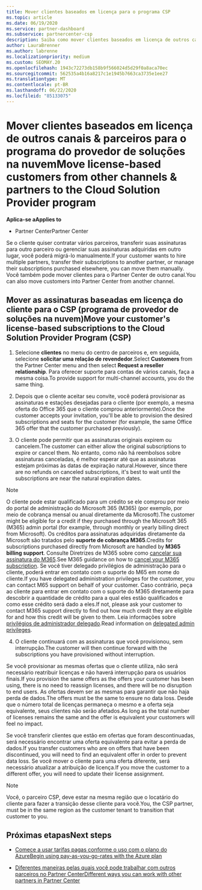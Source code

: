 ```yaml
---
title: Mover clientes baseados em licença para o programa CSP
ms.topic: article
ms.date: 06/19/2020
ms.service: partner-dashboard
ms.subservice: partnercenter-csp
description: Saiba como mover clientes baseados em licença de outros canais ou outro parceiro para o programa CSP (provedor de soluções na nuvem) no Partner Center.
author: LauraBrenner
ms.author: labrenne
ms.localizationpriority: medium
ms.custom: SEOMAY.20
ms.openlocfilehash: 1943c72273db158b9f566024d5d29f0a8aca70ec
ms.sourcegitcommit: 562535a4b16a8217c1e1945b7663ca3735e1ee27
ms.translationtype: MT
ms.contentlocale: pt-BR
ms.lasthandoff: 06/22/2020
ms.locfileid: "85133075"
---
```

# <a name="move-license-based-customers-from-other-channels--partners-to-the-cloud-solution-provider-program"></a><span data-ttu-id="b3e75-103">Mover clientes baseados em licença de outros canais & parceiros para o programa do provedor de soluções na nuvem</span><span class="sxs-lookup"><span data-stu-id="b3e75-103">Move license-based customers from other channels & partners to the Cloud Solution Provider program</span></span>

<span data-ttu-id="b3e75-104">**Aplica-se a**</span><span class="sxs-lookup"><span data-stu-id="b3e75-104">**Applies to**</span></span>

-  <span data-ttu-id="b3e75-105">Partner Center</span><span class="sxs-lookup"><span data-stu-id="b3e75-105">Partner Center</span></span>

<span data-ttu-id="b3e75-106">Se o cliente quiser contratar vários parceiros, transferir suas assinaturas para outro parceiro ou gerenciar suas assinaturas adquiridas em outro lugar, você poderá migrá-lo manualmente.</span><span class="sxs-lookup"><span data-stu-id="b3e75-106">If your customer wants to hire multiple partners, transfer their subscriptions to another partner, or manage their subscriptions purchased elsewhere, you can move them manually.</span></span> <span data-ttu-id="b3e75-107">Você também pode mover clientes para o Partner Center de outro canal.</span><span class="sxs-lookup"><span data-stu-id="b3e75-107">You can also move customers into Partner Center from another channel.</span></span>

## <a name="move-your-customers-license-based-subscriptions-to-the-cloud-solution-provider-program-csp"></a><span data-ttu-id="b3e75-108">Mover as assinaturas baseadas em licença do cliente para o CSP (programa de provedor de soluções na nuvem)</span><span class="sxs-lookup"><span data-stu-id="b3e75-108">Move your customer's license-based subscriptions to the Cloud Solution Provider Program (CSP)</span></span>

1. <span data-ttu-id="b3e75-109">Selecione **clientes** no menu do centro de parceiros e, em seguida, selecione **solicitar uma relação de revendedor**.</span><span class="sxs-lookup"><span data-stu-id="b3e75-109">Select **Customers** from the Partner Center menu and then select **Request a reseller relationship**.</span></span> <span data-ttu-id="b3e75-110">Para oferecer suporte para contas de vários canais, faça a mesma coisa.</span><span class="sxs-lookup"><span data-stu-id="b3e75-110">To provide support for multi-channel accounts, you do the same thing.</span></span>

2. <span data-ttu-id="b3e75-111">Depois que o cliente aceitar seu convite, você poderá provisionar as assinaturas e estações desejadas para o cliente (por exemplo, a mesma oferta do Office 365 que o cliente comprou anteriormente).</span><span class="sxs-lookup"><span data-stu-id="b3e75-111">Once the customer accepts your invitation, you'll be able to provision the desired subscriptions and seats for the customer (for example, the same Office 365 offer that the customer purchased previously).</span></span>

3. <span data-ttu-id="b3e75-112">O cliente pode permitir que as assinaturas originais expirem ou cancelem.</span><span class="sxs-lookup"><span data-stu-id="b3e75-112">The customer can either allow the original subscriptions to expire or cancel them.</span></span> <span data-ttu-id="b3e75-113">No entanto, como não há reembolsos sobre assinaturas canceladas, é melhor esperar até que as assinaturas estejam próximas às datas de expiração natural.</span><span class="sxs-lookup"><span data-stu-id="b3e75-113">However, since there are no refunds on canceled subscriptions, it's best to wait until the  subscriptions are near the natural expiration dates.</span></span>

>[!NOTE]
><span data-ttu-id="b3e75-114">O cliente pode estar qualificado para um crédito se ele comprou por meio do portal de administração do Microsoft 365 (M365) (por exemplo, por meio de cobrança mensal ou anual diretamente da Microsoft).</span><span class="sxs-lookup"><span data-stu-id="b3e75-114">The customer might be eligible for a credit if they purchased through the Microsoft 365 (M365) admin portal (for example, through monthly or yearly billing direct from Microsoft).</span></span> <span data-ttu-id="b3e75-115">Os créditos para assinaturas adquiridas diretamente da Microsoft são tratados pelo **suporte de cobrança M365**.</span><span class="sxs-lookup"><span data-stu-id="b3e75-115">Credits for subscriptions purchased directly from Microsoft are handled by **M365 billing support**.</span></span> <span data-ttu-id="b3e75-116">Consulte Diretrizes de M365 sobre como [cancelar sua assinatura do M365](https://docs.microsoft.com/microsoft-365/commerce/subscriptions/cancel-your-subscription).</span><span class="sxs-lookup"><span data-stu-id="b3e75-116">See M365 guidance on how to [cancel your M365 subscription](https://docs.microsoft.com/microsoft-365/commerce/subscriptions/cancel-your-subscription).</span></span> <span data-ttu-id="b3e75-117">Se você tiver delegado privilégios de administração para o cliente, poderá entrar em contato com o suporte do M65 em nome do cliente.</span><span class="sxs-lookup"><span data-stu-id="b3e75-117">If you have delegated administration privileges for the customer, you can contact M65 support on behalf of your customer.</span></span> <span data-ttu-id="b3e75-118">Caso contrário, peça ao cliente para entrar em contato com o suporte do M365 diretamente para descobrir a quantidade de crédito para a qual eles estão qualificados e como esse crédito será dado a eles.</span><span class="sxs-lookup"><span data-stu-id="b3e75-118">If not, please ask your customer to contact M365 support directly to find out how much credit they are eligible for and how this credit will be given to them.</span></span> <span data-ttu-id="b3e75-119">Leia informações sobre [privilégios de administrador delegado](customers-revoke-admin-privileges).</span><span class="sxs-lookup"><span data-stu-id="b3e75-119">Read information on [delegated admin privileges](customers-revoke-admin-privileges).</span></span> 

4. <span data-ttu-id="b3e75-120">O cliente continuará com as assinaturas que você provisionou, sem interrupção.</span><span class="sxs-lookup"><span data-stu-id="b3e75-120">The customer will then continue forward with the subscriptions you have provisioned without interruption.</span></span>

<span data-ttu-id="b3e75-121">Se você provisionar as mesmas ofertas que o cliente utiliza, não será necessário reatribuir licenças e não haverá interrupção para os usuários finais.</span><span class="sxs-lookup"><span data-stu-id="b3e75-121">If you provision the same offers as the offers your customer has been using, there is no need to reassign licenses, and there will be no disruption to end users.</span></span> <span data-ttu-id="b3e75-122">As ofertas devem ser as mesmas para garantir que não haja perda de dados.</span><span class="sxs-lookup"><span data-stu-id="b3e75-122">The offers must be the same to ensure no data loss.</span></span> <span data-ttu-id="b3e75-123">Desde que o número total de licenças permaneça o mesmo e a oferta seja equivalente, seus clientes não serão afetados.</span><span class="sxs-lookup"><span data-stu-id="b3e75-123">As long as the total number of licenses remains the same and the offer is equivalent your customers will feel no impact.</span></span>

<span data-ttu-id="b3e75-124">Se você transferir clientes que estão em ofertas que foram descontinuadas, será necessário encontrar uma oferta equivalente para evitar a perda de dados.</span><span class="sxs-lookup"><span data-stu-id="b3e75-124">If you transfer customers who are on offers that have been discontinued, you will need to find an equivalent offer in order to prevent data loss.</span></span> <span data-ttu-id="b3e75-125">Se você mover o cliente para uma oferta diferente, será necessário atualizar a atribuição de licença.</span><span class="sxs-lookup"><span data-stu-id="b3e75-125">If you move the customer to a different offer, you will need to update their license assignment.</span></span>

>[!NOTE]
><span data-ttu-id="b3e75-126">Você, o parceiro CSP, deve estar na mesma região que o locatário do cliente para fazer a transição desse cliente para você.</span><span class="sxs-lookup"><span data-stu-id="b3e75-126">You, the CSP partner, must be in the same region as the customer tenant to transition that customer to you.</span></span>

## <a name="next-steps"></a><span data-ttu-id="b3e75-127">Próximas etapas</span><span class="sxs-lookup"><span data-stu-id="b3e75-127">Next steps</span></span>

- [<span data-ttu-id="b3e75-128">Comece a usar tarifas pagas conforme o uso com o plano do Azure</span><span class="sxs-lookup"><span data-stu-id="b3e75-128">Begin using pay-as-you-go-rates with the Azure plan </span></span>](azure-plan-get-started.md)
 
- [<span data-ttu-id="b3e75-129">Diferentes maneiras pelas quais você pode trabalhar com outros parceiros no Partner Center</span><span class="sxs-lookup"><span data-stu-id="b3e75-129">Different ways you can work with other partners in Partner Center</span></span>](work-with-other-partners.md)


